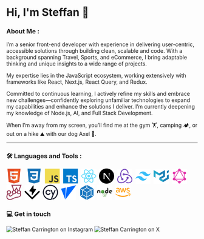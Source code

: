 # Hi, I'm Steffan 👋

### About Me :

I’m a senior front-end developer with experience in delivering user-centric, accessible solutions through building clean, scalable and code. With a background spanning Travel, Sports, and eCommerce, I bring adaptable thinking and unique insights to a wide range of projects.

My expertise lies in the JavaScript ecosystem, working extensively with frameworks like React, Next.js, React Query, and Redux.

Committed to continuous learning, I actively refine my skills and embrace new challenges—confidently exploring unfamiliar technologies to expand my capabilities and enhance the solutions I deliver. I’m currently deepening my knowledge of Node.js, AI, and Full Stack Development.

When I’m away from my screen, you’ll find me at the gym 🏋️, camping 🏕️, or out on a hike ⛰️ with our dog Axel 🐺.

<hr />

### :hammer_and_wrench: Languages and Tools :

<div>
  <img style="margin-right: 5px;" src="https://github.com/devicons/devicon/blob/master/icons/html5/html5-original.svg" title="HTML5" alt="HTML" width="40" height="40"/>&nbsp;
  <img src="https://github.com/devicons/devicon/blob/master/icons/css3/css3-plain.svg"  title="CSS3" alt="CSS" width="40" height="40"/>&nbsp;
  <img src="https://github.com/devicons/devicon/blob/master/icons/javascript/javascript-original.svg" title="JavaScript" alt="JavaScript" width="40" height="40"/>&nbsp;
  <img src="https://github.com/devicons/devicon/blob/master/icons/typescript/typescript-original.svg" title="TypeScript" alt="TypeScript" width="40" height="40" />&nbsp;
  <img src="https://github.com/devicons/devicon/blob/master/icons/react/react-original.svg" title="React" alt="React" width="40" height="40"/>&nbsp;
  <img src="https://github.com/devicons/devicon/blob/master/icons/nextjs/nextjs-original.svg" title="Next.js" alt="Next.js" width="40" height="40" />&nbsp;
  <img src="https://github.com/devicons/devicon/blob/master/icons/redux/redux-original.svg" title="Redux" alt="Redux " width="40" height="40"/>&nbsp;
  <img src="https://github.com/devicons/devicon/blob/master/icons/tailwindcss/tailwindcss-original.svg" title="Tailwind CSS" alt="Tailwind CSS" width="40" height="40" />&nbsp;
  <img src="https://github.com/devicons/devicon/blob/master/icons/materialui/materialui-original.svg" title="Material UI" alt="Material UI" width="40" height="40"/>&nbsp;
  <img src="https://github.com/devicons/devicon/blob/master/icons/graphql/graphql-plain.svg" title="GraphQL" alt="GraphQL" width="40" height="40"/>&nbsp;
  <img src="https://github.com/devicons/devicon/blob/master/icons/jest/jest-plain.svg" title="Jest" alt="Jest" width="40" height="40"/>&nbsp;
  <img src="https://github.com/devicons/devicon/blob/master/icons/vitest/vitest-plain.svg" title="Vitest" alt="Vitest" width="40" height="40"/>&nbsp;
  <img src="https://github.com/devicons/devicon/blob/master/icons/cypressio/cypressio-plain.svg" title="Cypress" alt="Cypress" width="40" height="40"/>&nbsp;
  <img src="https://github.com/devicons/devicon/blob/master/icons/vite/vite-original.svg" title="Vite" alt="Vite" width="40" height="40"/>&nbsp;
  <img src="https://github.com/devicons/devicon/blob/master/icons/webpack/webpack-plain.svg" title="Webpack" alt="WebPack" width="40" height="40"/>&nbsp;
  <img src="https://github.com/devicons/devicon/blob/master/icons/nodejs/nodejs-original-wordmark.svg" title="NodeJS" alt="NodeJS" width="40" height="40"/>&nbsp;
  <img src="https://github.com/devicons/devicon/blob/master/icons/amazonwebservices/amazonwebservices-plain-wordmark.svg" title="AWS" alt="AWS" width="40" height="40"/>&nbsp;
</div>


### 💻 Get in touch

<div id="badges">
  <a style="text-decoration: none;" href="https://www.instagram.com/steffcarrington" target="_blank">
    <img style="text-decoration: none;" src="https://img.shields.io/badge/-@steffcarrington-E1306C?style=for-the-badge&logo=instagram&logoColor=white" alt="Steffan Carrington on Instagram">
  </a>

  <a style="text-decoration: none;" href="https://x.com/steffcarrington" target="_blank">
    <img style="text-decoration: none;" src="https://img.shields.io/badge/-@steffcarrington-000000?style=for-the-badge&logo=x&logoColor=white" alt="Steffan Carrington on X">
  </a>
</div>

